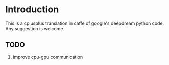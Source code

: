 # Introduction
This is a cplusplus translation in caffe of google's deepdream python code. Any suggestion is welcome.

## TODO
1. improve cpu-gpu communication
